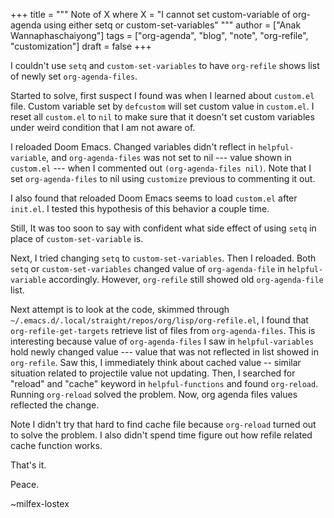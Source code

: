 +++
title = """
  Note of X where X = "I cannot set custom-variable of org-agenda using either setq or custom-set-variables"
  """
author = ["Anak Wannaphaschaiyong"]
tags = ["org-agenda", "blog", "note", "org-refile", "customization"]
draft = false
+++

I couldn't use `setq` and `custom-set-variables` to have `org-refile` shows list of newly set `org-agenda-files`.

Started to solve, first suspect I found was when I learned about `custom.el` file. Custom variable set by `defcustom` will set custom value in `custom.el`. I reset all `custom.el` to `nil` to make sure that it doesn't set custom variables under weird condition that I am not aware of.

I reloaded Doom Emacs. Changed variables didn't reflect in `helpful-variable`, and `org-agenda-files` was not set to nil --- value shown in `custom.el` --- when I commented out  `(org-agenda-files nil)`. Note that I set `org-agenda-files` to nil using `customize` previous to commenting it out.

I also found that reloaded Doom Emacs seems to load `custom.el` after `init.el`. I tested this hypothesis of this behavior a couple time.

Still, It was too soon to say with confident what side effect of using `setq` in place of `custom-set-variable` is.

Next, I tried changing `setq` to `custom-set-variables`. Then I reloaded. Both `setq` or `custom-set-variables` changed value of `org-agenda-file` in `helpful-variable` accordingly. However, `org-refile` still showed old `org-agenda-file` list.

Next attempt is to look at the code, skimmed through `~/.emacs.d/.local/straight/repos/org/lisp/org-refile.el`, I found that `org-refile-get-targets` retrieve list of files from `org-agenda-files`. This is interesting because value of `org-agenda-files` I saw in `helpful-variables` hold newly changed value --- value that was not reflected in list showed in `org-refile`. Saw this, I immediately think about cached value -- similar situation related to projectile value not updating. Then, I searched for "reload" and "cache" keyword in `helpful-functions` and found `org-reload`. Running `org-reload` solved the problem. Now, org agenda files values reflected the change.

Note I didn't try that hard to find cache file because `org-reload` turned out to solve the problem. I also didn't spend time figure out how refile related cache function works.

That's it.

Peace.

~milfex-lostex
